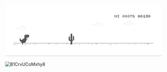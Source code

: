 ![Dino](https://raw.githubusercontent.com/sanket9006/sanket9006/master/dino.gif)


![B1CrvUCoMxhy8](https://github.com/user-attachments/assets/00d25e59-8c08-495e-8ddf-f6cd10a9f8f6)
